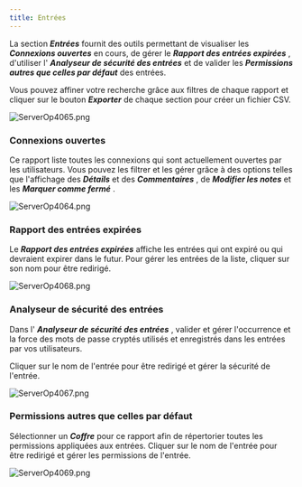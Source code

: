 ```yaml
---
title: Entrées
---
```

La section ***Entrées*** fournit des outils permettant de visualiser les ***Connexions ouvertes*** en cours, de gérer le ***Rapport des entrées expirées*** , d&apos;utiliser l&apos; ***Analyseur de sécurité des entrées*** et de valider les ***Permissions autres que celles par défaut*** des entrées.  

Vous pouvez affiner votre recherche grâce aux filtres de chaque rapport et cliquer sur le bouton ***Exporter*** de chaque section pour créer un fichier CSV.  

![ServerOp4065.png](/img/fr/server/ServerOp4065.png) 

### Connexions ouvertes 

Ce rapport liste toutes les connexions qui sont actuellement ouvertes par les utilisateurs. Vous pouvez les filtrer et les gérer grâce à des options telles que l&apos;affichage des ***Détails*** et des ***Commentaires*** , de ***Modifier les notes*** et les ***Marquer comme fermé*** .  

![ServerOp4064.png](/img/fr/server/ServerOp4064.png) 

### Rapport des entrées expirées 

Le ***Rapport des entrées expirées*** affiche les entrées qui ont expiré ou qui devraient expirer dans le futur. Pour gérer les entrées de la liste, cliquer sur son nom pour être redirigé. 

![ServerOp4068.png](/img/fr/server/ServerOp4068.png) 

### Analyseur de sécurité des entrées 

Dans l&apos; ***Analyseur de sécurité des entrées*** , valider et gérer l&apos;occurrence et la force des mots de passe cryptés utilisés et enregistrés dans les entrées par vos utilisateurs.  

Cliquer sur le nom de l&apos;entrée pour être redirigé et gérer la sécurité de l&apos;entrée. 

![ServerOp4067.png](/img/fr/server/ServerOp4067.png) 

### Permissions autres que celles par défaut 

Sélectionner un ***Coffre*** pour ce rapport afin de répertorier toutes les permissions appliquées aux entrées. Cliquer sur le nom de l&apos;entrée pour être redirigé et gérer les permissions de l&apos;entrée. 

![ServerOp4069.png](/img/fr/server/ServerOp4069.png) 

